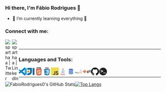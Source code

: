 ### Hi there, I'm Fábio Rodrigues 👋

- 🌱 I’m currently learning everything 🤣

### Connect with me:

[<img align="left" alt="sparthaa | Twitter" width="22px" src="https://cdn.jsdelivr.net/npm/simple-icons@v3/icons/twitter.svg" />][twitter]
[<img align="left" alt="sparthaa | LinkedIn" width="22px" src="https://cdn.jsdelivr.net/npm/simple-icons@v3/icons/linkedin.svg" />][linkedin]

<br />

---

### Languages and Tools:

<img align="left" alt="Visual Studio Code" width="26px" src="https://raw.githubusercontent.com/github/explore/80688e429a7d4ef2fca1e82350fe8e3517d3494d/topics/visual-studio-code/visual-studio-code.png" />
<img align="left" alt="Intellij" width="26px" src="https://raw.githubusercontent.com/devicons/devicon/master/icons/intellij/intellij-original.svg" />
<img align="left" alt="HTML5" width="26px" src="https://raw.githubusercontent.com/github/explore/80688e429a7d4ef2fca1e82350fe8e3517d3494d/topics/html/html.png" />
<img align="left" alt="CSS3" width="26px" src="https://raw.githubusercontent.com/github/explore/80688e429a7d4ef2fca1e82350fe8e3517d3494d/topics/css/css.png" />
<img align="left" alt="JavaScript" width="26px" src="https://raw.githubusercontent.com/github/explore/80688e429a7d4ef2fca1e82350fe8e3517d3494d/topics/javascript/javascript.png" />
<img align="left" alt="Java" width="26px" src="https://raw.githubusercontent.com/devicons/devicon/master/icons/java/java-original-wordmark.svg" />
<img align="left" alt="SQL" width="26px" src="https://raw.githubusercontent.com/github/explore/80688e429a7d4ef2fca1e82350fe8e3517d3494d/topics/sql/sql.png" />
<img align="left" alt="MySQL" width="26px" src="https://raw.githubusercontent.com/devicons/devicon/master/icons/mysql/mysql-original-wordmark.svg" />
<img align="left" alt="Git" width="26px" src="https://raw.githubusercontent.com/devicons/devicon/master/icons/git/git-original-wordmark.svg" />
<img align="left" alt="GitHub" width="26px" src="https://raw.githubusercontent.com/github/explore/78df643247d429f6cc873026c0622819ad797942/topics/github/github.png" />
<img align="left" alt="Terminal" width="26px" src="https://raw.githubusercontent.com/github/explore/80688e429a7d4ef2fca1e82350fe8e3517d3494d/topics/terminal/terminal.png" />

<br />

---

<img align="left" alt="FabioRodrigues0's GitHub Stats" src="https://github-readme-stats.vercel.app/api?username=FabioRodrigues0&show_icons=true&hide_border=true" />

[![Top Langs](https://github-readme-stats.vercel.app/api/top-langs/?username=FabioRodrigues0)](https://github.com/FabioRodrigues0/github-readme-stats)

[twitter]: https://twitter.com/Spartanfab
[linkedin]: https://www.linkedin.com/in/fabiofrodrigues/
